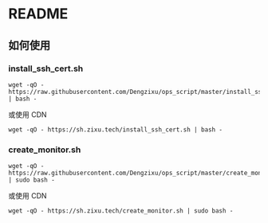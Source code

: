 # README

## 如何使用

### install_ssh_cert.sh

```shell
wget -qO - https://raw.githubusercontent.com/Dengzixu/ops_script/master/install_ssh_cert.sh | bash -
```
或使用 CDN
```shell
wget -qO - https://sh.zixu.tech/install_ssh_cert.sh | bash -
```

### create_monitor.sh

```shell
wget -qO - https://raw.githubusercontent.com/Dengzixu/ops_script/master/create_monitor.sh | sudo bash -
```
或使用 CDN
```shell
wget -qO - https://sh.zixu.tech/create_monitor.sh | sudo bash -
```